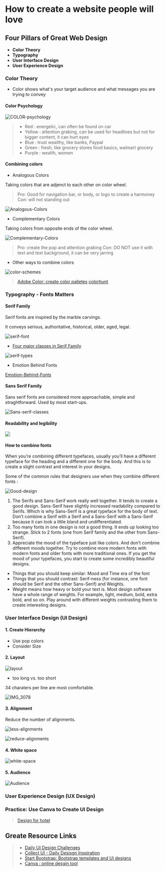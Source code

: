 # How to create a website people will love

## Four Pillars of Great Web Design

- **Color Theory**
- **Typography**
- **User Interface Design**
- **User Experience Design**


### Color Theory

- Color shows what's your target audience and what messages you are trying to convey

#### Color Psychology

![COLOR-psychology](https://user-images.githubusercontent.com/103771536/169718664-f8a2d7c1-b069-4e7a-9c10-b02247311de3.png)

> - Red : energetic, can often be found on car
> - Yellow : attention grabing, can be used for headlines but not for bigger content, it can hurt eyes
> - Blue : trust wealthy, like banks, Paypal
> - Green : fresh, like grocery stores food basics, walmart grocery
> - Purple : wealth, women

#### Combining colors

- Analogous Colors

Taking colors that are adjenct to each other on color wheel.

> Pro: Good for navigation bar, or body, or logo to create a harmoney
> Con: will not standing out


![Analogous-Colors](https://cdn.homedit.com/wp-content/uploads/2015/03/analogous-color-scheme-wheel.jpg)

- Complementary Colors

Taking colors from opposite ends of the color wheel.

![Complementary-Colors](http://1.bp.blogspot.com/-gbDLmkZqq6c/VnQ6wF8L4TI/AAAAAAAAEDo/FHR_d4IXQZQ/s1600/Complementary-wheel-for-blog.jpg)

> Pro: create the pop and attention grabing
> Con:  DO NOT use it with text and text background, it can be very jarring

- Other ways to combine colors

![color-schemes](https://thumbs.dreamstime.com/z/color-wheel-schemes-types-complementary-worksheet-education-217672525.jpg)

> [Adobe Color: create color palletes](https://color.adobe.com/create/color-wheel)
> [colorhunt](https://colorhunt.co/)


### Typography - Fonts Matters

#### Serif Family

Serif fonts are inspired by the marble carvings.

It conveys serious, authoritative, historical, older, aged, legal. 

![serif-font](https://www.postprepress.com.au/wp-content/uploads/2019/09/This-is-a-serif-font..png)

- [Four major classes in Serif Family](https://www.freecodecamp.org/news/how-typography-determines-readability-serif-vs-sans-serif-and-how-to-combine-fonts-629a51ad8cce/)

![serif-types](https://images.squarespace-cdn.com/content/v1/5e1f6d769b45392ab9a3efce/1580412747566-QUO65GV1IGMKGR840IQ5/Serif+Types.jpg)

- Emotion Behind Fonts

[Emotion-Behind-Fonts](https://innovativeadagency.com/wp-content/uploads/sites/2/2017/04/The-Emotion-Behind-Fonts-896x1024.png)


#### Sans Serif Family

Sans serif fonts are considered more approachable, simple and straghtforward. Used by most start-ups.


![Sans-serif-classes](https://i.ytimg.com/vi/onu1mX17AwQ/mqdefault.jpg)


#### Readability and legibility

![](http://www.extremetech.com/wp-content/uploads/2012/09/Typeface-Comparison-LegibilityIllustration-640x263.jpg)

#### How to combine fonts


When you’re combining different typefaces, usually you’ll have a different typeface for the heading and a different one for the body. And this is to create a slight contrast and interest in your designs.

Some of the common rules that designers use when they combine different fonts :

![Good-design](https://user-images.githubusercontent.com/103771536/169720377-98066025-a3dd-4928-b6b6-ac88839f8809.jpg)


1. The Serifs and Sans-Serif work really well together. It tends to create a good design. Sans-Serif have slightly increased readability compared to Serifs. Which is why Sans-Serif is a great typeface for the body of text.
Don’t combine a Serif with a Serif and a Sans-Serif with a Sans-Serif because it can look a little bland and undifferentiated.
2. Too many fonts in one design is not a good thing. It ends up looking too strange. Stick to 2 fonts (one from Serif family and the other from Sans-Serif).
3. Appreciate the mood of the typeface just like colors. And don’t combine different moods together. Try to combine more modern fonts with modern fonts and older fonts with more traditional ones. If you get the mood of your typefaces, you start to create some incredibly beautiful designs.
  - Things that you should keep similar: Mood and Time era of the font
  - Things that you should contrast: Serif-ness (for instance, one font should be Serif and the other Sans-Serif) and Weights.
  -  Weight means how heavy or bold your text is. Most design software have a whole range of weights. For example, light, medium, bold, extra bold, and so on. Play around with different weights contrasting them to create interesting designs.


### User Interface Design (UI Design)

#### 1. Create Hierarchy

- Use pop colors
- Consider Size

#### 2. Layout

![layout](https://user-images.githubusercontent.com/103771536/169720546-1cbdab42-aefd-4460-9a15-fac903b8c64d.jpg)

- too long vs. too short

34 charaters per line are most comfortable.

![IMG_3078](https://user-images.githubusercontent.com/103771536/169720611-b036bd69-387f-4e9b-bbfc-07195ba75461.jpg)

#### 3. Alignment

Reduce the number of alignments.

![less-alignments](https://user-images.githubusercontent.com/103771536/169720986-2f0f61d7-17b3-496f-a671-b9ae4bf38fef.jpg)

![reduce-alignments](https://user-images.githubusercontent.com/103771536/169720994-9be2900c-c788-4a53-b67f-7ad40769e15f.jpg)


#### 4. White space

![white-space](https://user-images.githubusercontent.com/103771536/169720973-070f7730-7b8f-45bd-9297-aada75a258d7.jpg)


#### 5. Audience

![Audience](https://user-images.githubusercontent.com/103771536/169721011-b2a8804c-6a34-4a83-bd82-aa400052615f.jpg)



### User Experience Design (UX Design)













### Practice: Use Canva to Create UI Design

> [Design for hotel](https://www.canva.com/design/DAFA9-omLkw/t8VQ4AuBmKOtCO5fnvC1Mw/view?website#2:a-hotel)



## Greate Resource Links

> - [Daily UI Design Challenges](https://www.dailyui.co)
> - [Collect UI - Daily Desisgn Inspiration](https://collectui.com)
> - [Start Bootstrap: Bootstrap templates and UI designs](https://startbootstrap.com)
> - [Canva : online desgin tool](https://www.canva.com)
